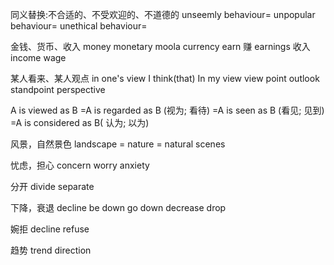 
同义替换:不合适的、不受欢迎的、不道德的
unseemly  behaviour=
unpopular behaviour=
unethical behaviour=



金钱、货币、收入
money
monetary
moola
currency
earn 赚
earnings 收入
income
wage


某人看来、某人观点
in one's view
I think(that)
In my view
view point
outlook 
standpoint
perspective



A is viewed as B 
=A is regarded as B (视为; 看待)
=A is seen as B (看见; 见到)
=A is considered as B( 认为; 以为)

风景，自然景色
landscape 
= nature
= natural scenes



忧虑，担心 
concern
worry
anxiety


分开
divide
separate

下降，衰退 
decline
 be down
 go down
 decrease
 drop

婉拒
decline
refuse


趋势
trend
direction



















